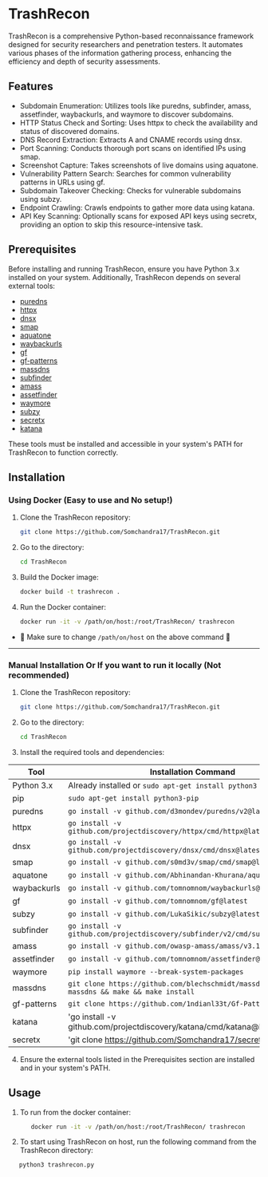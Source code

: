 # TrashRecon

TrashRecon is a comprehensive Python-based reconnaissance framework designed for security researchers and penetration testers. It automates various phases of the information gathering process, enhancing the efficiency and depth of security assessments.

## Features

- Subdomain Enumeration: Utilizes tools like puredns, subfinder, amass, assetfinder, waybackurls, and waymore to discover subdomains.
- HTTP Status Check and Sorting: Uses httpx to check the availability and status of discovered domains.
- DNS Record Extraction: Extracts A and CNAME records using dnsx.
- Port Scanning: Conducts thorough port scans on identified IPs using smap.
- Screenshot Capture: Takes screenshots of live domains using aquatone.
- Vulnerability Pattern Search: Searches for common vulnerability patterns in URLs using gf.
- Subdomain Takeover Checking: Checks for vulnerable subdomains using subzy.
- Endpoint Crawling: Crawls endpoints to gather more data using katana.
- API Key Scanning: Optionally scans for exposed API keys using secretx, providing an option to skip this resource-intensive task.

## Prerequisites

Before installing and running TrashRecon, ensure you have Python 3.x installed on your system. Additionally, TrashRecon depends on several external tools:

- [puredns](https://github.com/d3mondev/puredns)
- [httpx](https://github.com/projectdiscovery/httpx)
- [dnsx](https://github.com/projectdiscovery/dnsx)
- [smap](https://github.com/s0md3v/Smap)
- [aquatone](https://github.com/Abhinandan-Khurana/aquatone)
- [waybackurls](https://github.com/tomnomnom/waybackurls)
- [gf](https://github.com/tomnomnom/gf)
- [gf-patterns](https://github.com/1ndianl33t/Gf-Patterns)
- [massdns](https://github.com/blechschmidt/massdns)
- [subfinder](https://github.com/projectdiscovery/subfinder)
- [amass](https://github.com/OWASP/Amass)
- [assetfinder](https://github.com/tomnomnom/assetfinder)
- [waymore](https://github.com/xnl-h4ck3r/waymore)
- [subzy](https://github.com/LukaSikic/subzy)
- [secretx](https://github.com/Somchandra17/secretx)
- [katana](https://github.com/projectdiscovery/katana)

These tools must be installed and accessible in your system's PATH for TrashRecon to function correctly.

## Installation

### Using Docker (Easy to use and No setup!)

1. Clone the TrashRecon repository:
   ```bash
   git clone https://github.com/Somchandra17/TrashRecon.git
   ```
2. Go to the directory:
   ```bash
   cd TrashRecon
   ```
3. Build the Docker image:
   ```bash
   docker build -t trashrecon .
   ```
4. Run the Docker container:
   ```bash
   docker run -it -v /path/on/host:/root/TrashRecon/ trashrecon
   ```
- 🚧 Make sure to change ```/path/on/host``` on the above command 🚧

---
### Manual Installation Or If you want to run it locally (Not recommended)

1. Clone the TrashRecon repository:
   ```bash
   git clone https://github.com/Somchandra17/TrashRecon.git
   ```
2. Go to the directory:
   ```bash
   cd TrashRecon
   ```
3. Install the required tools and dependencies:

| Tool            | Installation Command                                                                 | Path to Copy Wordlist |
|-----------------|--------------------------------------------------------------------------------------|-----------------------|
| Python 3.x      | Already installed or `sudo apt-get install python3`                                  |                       |
| pip             | `sudo apt-get install python3-pip`                                                   |                       |
| puredns         | `go install -v github.com/d3mondev/puredns/v2@latest`                                | `/root/.config/puredns/resolvers.txt` |
| httpx           | `go install -v github.com/projectdiscovery/httpx/cmd/httpx@latest`                   |                       |
| dnsx            | `go install -v github.com/projectdiscovery/dnsx/cmd/dnsx@latest`                     |                       |
| smap            | `go install -v github.com/s0md3v/smap/cmd/smap@latest`                               |                       |
| aquatone        | `go install -v github.com/Abhinandan-Khurana/aquatone@v1.7.2`                        |                       |
| waybackurls     | `go install -v github.com/tomnomnom/waybackurls@latest`                              |                       |
| gf              | `go install -v github.com/tomnomnom/gf@latest`                                       |                       |
| subzy           | `go install -v github.com/LukaSikic/subzy@latest`                                    |                       |
| subfinder       | `go install -v github.com/projectdiscovery/subfinder/v2/cmd/subfinder@latest`        |                       |
| amass           | `go install -v github.com/owasp-amass/amass/v3.19.2/...@master`                      |                       |
| assetfinder     | `go install -v github.com/tomnomnom/assetfinder@latest`                              |                       |
| waymore         | `pip install waymore --break-system-packages`                                        |                       |
| massdns         | `git clone https://github.com/blechschmidt/massdns.git && cd massdns && make && make install` | `/app/subdomains-top1million-110000.txt` |
| gf-patterns     | `git clone https://github.com/1ndianl33t/Gf-Patterns /root/.gf`                      |                       |
| katana          | 'go install -v github.com/projectdiscovery/katana/cmd/katana@latest'                 |                       |
| secretx         | 'git clone https://github.com/Somchandra17/secretx.git'                              |                       |

4. Ensure the external tools listed in the Prerequisites section are installed and in your system's PATH.

## Usage
1. To run from the docker container:

   ```bash
      docker run -it -v /path/on/host:/root/TrashRecon/ trashrecon
   ```

3. To start using TrashRecon on host, run the following command from the TrashRecon directory:

```bash
   python3 trashrecon.py
```
